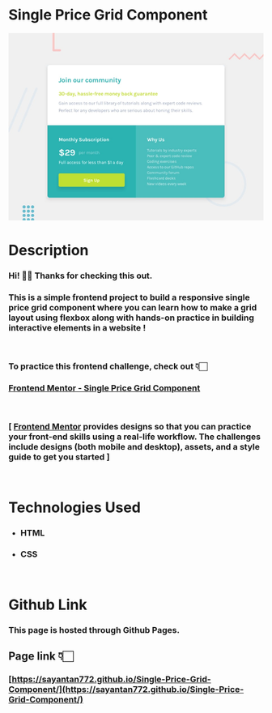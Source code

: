 # Single Price Grid Component

![](design/desktop-preview.jpg)

# Description

### Hi! 👋🏻 Thanks for checking this out.

### This is a simple frontend project to build a responsive single price grid component where you can learn how to make a grid layout using flexbox along with hands-on practice in building interactive elements in a website !
<br/>

### To practice this frontend challenge, check out 👇🏻
### [Frontend Mentor - Single Price Grid Component](https://www.frontendmentor.io/challenges/single-price-grid-component-5ce41129d0ff452fec5abbbc)

<br/>

### [ [Frontend Mentor](https://www.frontendmentor.io/home) provides designs so that you can practice your front-end skills using a real-life workflow. The challenges include designs (both mobile and desktop), assets, and a style guide to get you started ]

<br/>

# Technologies Used

- ### HTML
- ### CSS

<br/>

# Github Link

### This page is hosted through **Github Pages**.
## Page link 👇🏻
### [https://sayantan772.github.io/Single-Price-Grid-Component/](https://sayantan772.github.io/Single-Price-Grid-Component/)

